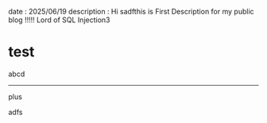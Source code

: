 date : 2025/06/19
description : Hi sadfthis is First Description for my public blog !!!!!
Lord of SQL Injection3

# test

abcd

---

plus 

<tr>adfs</tr>
